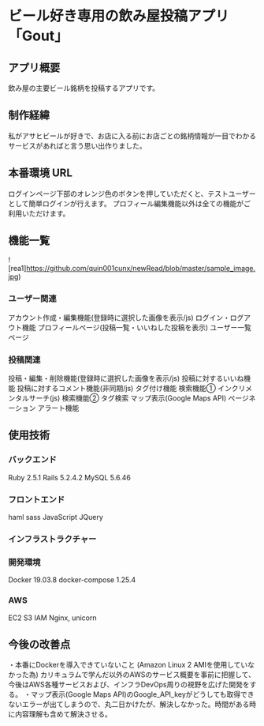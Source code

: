 # ビール好き専用の飲み屋投稿アプリ 「Gout」

## アプリ概要
  飲み屋の主要ビール銘柄を投稿するアプリです。

## 制作経緯
  私がアサヒビールが好きで、お店に入る前にお店ごとの銘柄情報が一目でわかるサービスがあればと言う思い出作りました。

## 本番環境 URL

  ログインページ下部のオレンジ色のボタンを押していただくと、テストユーザーとして簡単ログインが行えます。
  プロフィール編集機能以外は全ての機能がご利用いただけます。
## 機能一覧
![rea1]https://github.com/quin001cunx/newRead/blob/master/sample_image.jpg)
### ユーザー関連
  アカウント作成・編集機能(登録時に選択した画像を表示/js)
  ログイン・ログアウト機能
  プロフィールページ(投稿一覧・いいねした投稿を表示)
  ユーザー一覧ページ
### 投稿関連
  投稿・編集・削除機能(登録時に選択した画像を表示/js)
  投稿に対するいいね機能
  投稿に対するコメント機能(非同期/js)
  タグ付け機能
  検索機能① インクリメンタルサーチ(js)
  検索機能② タグ検索
  マップ表示(Google Maps API)
  ページネーション 
  アラート機能

## 使用技術
### バックエンド
 Ruby 2.5.1
 Rails 5.2.4.2
 MySQL 5.6.46
### フロントエンド
  haml
  sass
  JavaScript
  JQuery
### インフラストラクチャー
### 開発環境
Docker 19.03.8
docker-compose  1.25.4
### AWS
EC2
S3
IAM
Nginx, unicorn

## 今後の改善点
・本番にDockerを導入できていないこと (Amazon Linux 2 AMIを使用していなかった為)
  カリキュラムで学んだ以外のAWSのサービス概要を事前に把握して、今後はAWS各種サービスおよび、インフラDevOps周りの視野を広げた開発をする。
・マップ表示(Google Maps API)のGoogle_API_keyがどうしても取得できないエラーが出てしまうので、丸二日かけたが、解決しなかった。時間がある時に内容理解も含めて解決させる。